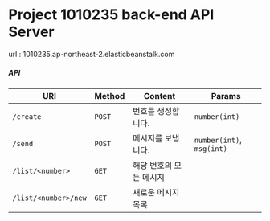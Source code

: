 # Project 1010235 back-end API Server

url : 1010235.ap-northeast-2.elasticbeanstalk.com

##### API

URI | Method | Content | Params
----| ------ | ------- | ------
`/create` | `POST` | 번호를 생성합니다. | `number(int)`
`/send` | `POST` | 메시지를 보냅니다. | `number(int)`, `msg(int)`
`/list/<number>` | `GET` | 해당 번호의 모든 메시지 |
`/list/<number>/new` | `GET` | 새로운 메시지 목록 |